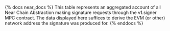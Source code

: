 {% docs near_docs %}
This table represents an aggregated account of all Near Chain Abstraction making signature requests through the v1.signer MPC contract. The data displayed here suffices to derive the EVM (or other) network address the signature was produced for. 
{% enddocs %}
